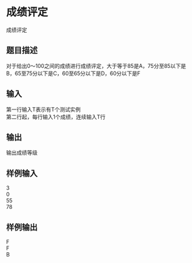 # 成绩评定  
  
成绩评定  
## 题目描述  
对于给出0〜100之间的成绩进行成绩评定，大于等于85是A，75分至85以下是B，65至75分以下是C，60至65分以下是D，60分以下是F  
  
## 输入  
第一行输入T表示有T个测试实例  
第二行起，每行输入1个成绩，连续输入T行  
## 输出  
输出成绩等级  
## 样例输入  
3  
0  
55  
78  
## 样例输出  
F  
F  
B  
  
